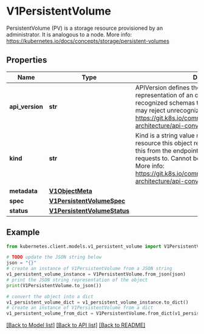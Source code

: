 # V1PersistentVolume

PersistentVolume (PV) is a storage resource provisioned by an administrator. It is analogous to a node. More info: https://kubernetes.io/docs/concepts/storage/persistent-volumes

## Properties

Name | Type | Description | Notes
------------ | ------------- | ------------- | -------------
**api_version** | **str** | APIVersion defines the versioned schema of this representation of an object. Servers should convert recognized schemas to the latest internal value, and may reject unrecognized values. More info: https://git.k8s.io/community/contributors/devel/sig-architecture/api-conventions.md#resources | [optional] 
**kind** | **str** | Kind is a string value representing the REST resource this object represents. Servers may infer this from the endpoint the kubernetes.client submits requests to. Cannot be updated. In CamelCase. More info: https://git.k8s.io/community/contributors/devel/sig-architecture/api-conventions.md#types-kinds | [optional] 
**metadata** | [**V1ObjectMeta**](V1ObjectMeta.md) |  | [optional] 
**spec** | [**V1PersistentVolumeSpec**](V1PersistentVolumeSpec.md) |  | [optional] 
**status** | [**V1PersistentVolumeStatus**](V1PersistentVolumeStatus.md) |  | [optional] 

## Example

```python
from kubernetes.client.models.v1_persistent_volume import V1PersistentVolume

# TODO update the JSON string below
json = "{}"
# create an instance of V1PersistentVolume from a JSON string
v1_persistent_volume_instance = V1PersistentVolume.from_json(json)
# print the JSON string representation of the object
print(V1PersistentVolume.to_json())

# convert the object into a dict
v1_persistent_volume_dict = v1_persistent_volume_instance.to_dict()
# create an instance of V1PersistentVolume from a dict
v1_persistent_volume_from_dict = V1PersistentVolume.from_dict(v1_persistent_volume_dict)
```
[[Back to Model list]](../README.md#documentation-for-models) [[Back to API list]](../README.md#documentation-for-api-endpoints) [[Back to README]](../README.md)



